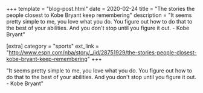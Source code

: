 +++
template = "blog-post.html"
date = 2020-02-24
title = "The stories the people closest to Kobe Bryant keep remembering"
description = "It seems pretty simple to me, you love what you do. You figure out how to do that to the best of your abilities. And you don't stop until you figure it out. - Kobe Bryant"  

[extra]
category = "sports"
ext_link = "http://www.espn.com/nba/story/_/id/28751929/the-stories-people-closest-kobe-bryant-keep-remembering"
+++

"It seems pretty simple to me, you love what you do. You figure out how to do that to the best of your abilities. And you don't stop until you figure it out. - Kobe Bryant" 
